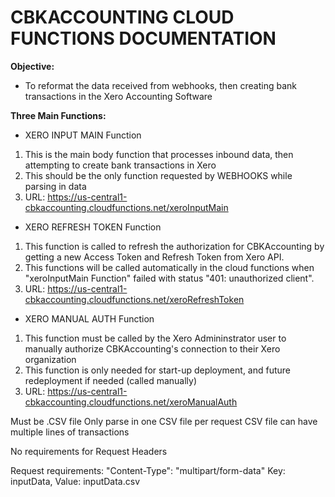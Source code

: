 # **CBKACCOUNTING CLOUD FUNCTIONS DOCUMENTATION**

**Objective:**
- To reformat the data received from webhooks, then creating bank transactions in the Xero Accounting Software

**Three Main Functions:**
- XERO INPUT MAIN Function
1) This is the main body function that processes inbound data, then attempting to create bank transactions in Xero 
2) This should be the only function requested by WEBHOOKS while parsing in data
3) URL: https://us-central1-cbkaccounting.cloudfunctions.net/xeroInputMain

- XERO REFRESH TOKEN Function
1) This function is called to refresh the authorization for CBKAccounting by getting a new Access Token and Refresh Token from Xero API.
2) This functions will be called automatically in the cloud functions when "xeroInputMain Function" failed with status "401: unauthorized client".
3) URL: https://us-central1-cbkaccounting.cloudfunctions.net/xeroRefreshToken

- XERO MANUAL AUTH Function
1) This function must be called by the Xero Admininstrator user to manually authorize CBKAccounting's connection to their Xero organization
2) This function is only needed for start-up deployment, and future redeployment if needed (called manually)
3) URL: https://us-central1-cbkaccounting.cloudfunctions.net/xeroManualAuth



Must be .CSV file
Only parse in one CSV file per request
CSV file can have multiple lines of transactions

No requirements for Request Headers

Request requirements:
"Content-Type": "multipart/form-data"
Key: inputData, Value: inputData.csv

